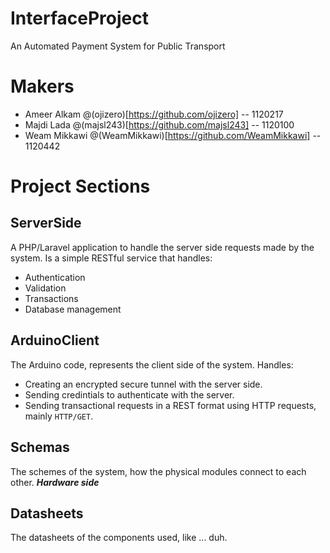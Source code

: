 # InterfaceProject
An Automated Payment System for Public Transport

# Makers
* Ameer Alkam @(ojizero)[https://github.com/ojizero] -- 1120217
* Majdi Lada @(majsl243)[https://github.com/majsl243] -- 1120100
* Weam Mikkawi @(WeamMikkawi)[https://github.com/WeamMikkawi] -- 1120442

# Project Sections
## ServerSide
A PHP/Laravel application to handle the server side requests made by the system.
Is a simple RESTful service that handles:
* Authentication
* Validation
* Transactions
* Database management

## ArduinoClient
The Arduino code, represents the client side of the system.
Handles:
* Creating an encrypted secure tunnel with the server side.
* Sending credintials to authenticate with the server.
* Sending transactional requests in a REST format using HTTP requests, mainly `HTTP/GET`.

## Schemas
The schemes of the system, how the physical modules connect to each other. *__Hardware side__*

## Datasheets
The datasheets of the components used, like ... duh.
